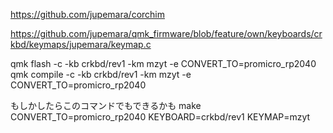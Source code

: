 


https://github.com/jupemara/corchim


https://github.com/jupemara/qmk_firmware/blob/feature/own/keyboards/crkbd/keymaps/jupemara/keymap.c


qmk flash -c -kb crkbd/rev1 -km mzyt -e CONVERT_TO=promicro_rp2040
qmk compile -c -kb crkbd/rev1 -km mzyt -e CONVERT_TO=promicro_rp2040


もしかしたらこのコマンドでもできるかも
make CONVERT_TO=promicro_rp2040 KEYBOARD=crkbd/rev1 KEYMAP=mzyt
